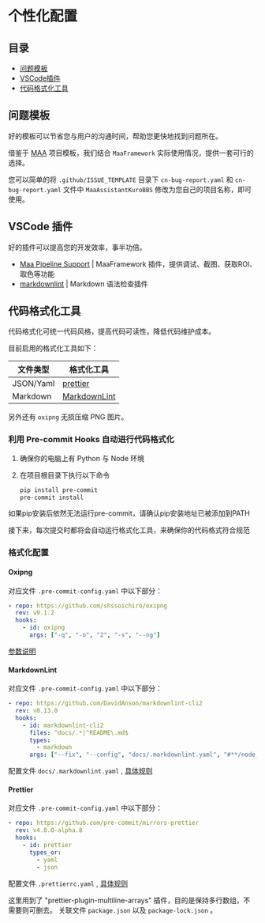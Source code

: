 # 个性化配置

## 目录

- [问题模板](#问题模板)
- [VSCode插件](#vscode-plugins)
- [代码格式化工具](#代码格式化工具)

## 问题模板

好的模板可以节省您与用户的沟通时间，帮助您更快地找到问题所在。

借鉴于 [MAA](https://github.com/MaaAssistantArknights/MaaAssistantArknights) 项目模板，我们结合 `MaaFramework` 实际使用情况，提供一套可行的选择。

您可以简单的将 `.github/ISSUE_TEMPLATE` 目录下 `cn-bug-report.yaml` 和 `cn-bug-report.yaml` 文件中 `MaaAssistantKuroBBS` 修改为您自己的项目名称，即可使用。

## VSCode 插件 <a id="vscode-plugins"></a>

好的插件可以提高您的开发效率，事半功倍。

- [Maa Pipeline Support](https://marketplace.visualstudio.com/items?itemName=nekosu.maa-support) | MaaFramework 插件，提供调试、截图、获取ROI、取色等功能
- [markdownlint](https://marketplace.visualstudio.com/items?itemName=DavidAnson.vscode-markdownlint) | Markdown 语法检查插件

## 代码格式化工具

代码格式化可统一代码风格，提高代码可读性，降低代码维护成本。

目前启用的格式化工具如下：

| 文件类型 | 格式化工具 |
| --- | --- |
| JSON/Yaml | [prettier](https://prettier.io/) |
| Markdown | [MarkdownLint](https://github.com/DavidAnson/markdownlint-cli2) |

另外还有 `oxipng` 无损压缩 PNG 图片。

### 利用 Pre-commit Hooks 自动进行代码格式化

1. 确保你的电脑上有 Python 与 Node 环境

2. 在项目根目录下执行以下命令

    ```bash
    pip install pre-commit
    pre-commit install
    ```

如果pip安装后依然无法运行pre-commit，请确认pip安装地址已被添加到PATH

接下来，每次提交时都将会自动运行格式化工具，来确保你的代码格式符合规范

### 格式化配置

#### Oxipng

对应文件 `.pre-commit-config.yaml` 中以下部分：

```yaml
- repo: https://github.com/shssoichiro/oxipng
  rev: v9.1.2
  hooks:
    - id: oxipng
      args: ["-q", "-o", "2", "-s", "--ng"]
```

[参数说明](https://github.com/shssoichiro/oxipng)

#### MarkdownLint

对应文件 `.pre-commit-config.yaml` 中以下部分：

```yaml
- repo: https://github.com/DavidAnson/markdownlint-cli2
  rev: v0.13.0
  hooks:
    - id: markdownlint-cli2
      files: ^docs/.*|^README\.md$
      types:
        - markdown
      args: ["--fix", "--config", "docs/.markdownlint.yaml", "#**/node_modules"]
```

配置文件 `docs/.markdownlint.yaml` , [具体规则](https://github.com/DavidAnson/markdownlint/blob/main/doc/Rules.md)

#### Prettier

对应文件 `.pre-commit-config.yaml` 中以下部分：

```yaml
- repo: https://github.com/pre-commit/mirrors-prettier
  rev: v4.0.0-alpha.8
  hooks:
    - id: prettier
      types_or:
        - yaml
        - json
```

配置文件 `.prettierrc.yaml` , [具体规则](https://prettier.io/docs/en/options.html)

这里用到了 "prettier-plugin-multiline-arrays" 插件，目的是保持多行数组，不需要则可删去。
关联文件 `package.json` 以及 `package-lock.json` 。

